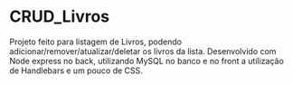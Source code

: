 # CRUD_Livros

Projeto feito para listagem de Livros, podendo adicionar/remover/atualizar/deletar os livros da lista. Desenvolvido com Node express no back, utilizando MySQL no banco e no front a utilização de Handlebars e um pouco de CSS.
